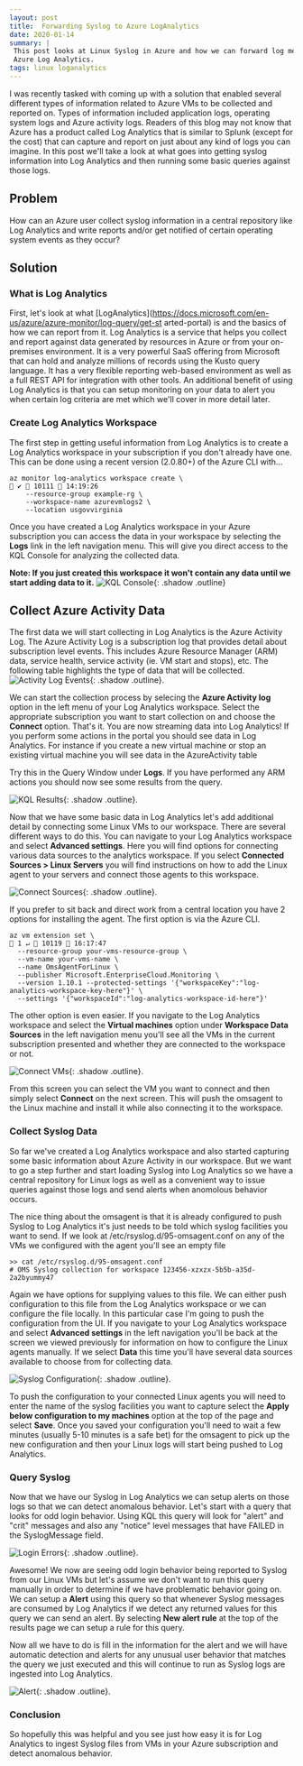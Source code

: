 ```yaml
---
layout: post
title:  Forwarding Syslog to Azure LogAnalytics
date: 2020-01-14
summary: |
 This post looks at Linux Syslog in Azure and how we can forward log messages to
 Azure Log Analytics.
tags: linux loganalytics 
---
```


I was recently tasked with coming up with a solution that enabled several
different types of information related to Azure VMs to be collected and reported
on. Types of information included application logs, operating system logs and
Azure activity logs. Readers of this blog may not know that Azure has a
product called Log Analytics that is similar to Splunk (except for the cost)
that can capture and report on just about any kind of logs you can imagine. In
this post we'll take a look at what goes into getting syslog information into
Log Analytics and then running some basic queries against those logs.

## Problem

How can an Azure user collect syslog information in a central repository
like Log Analytics and write reports and/or get notified of certain operating
system events as they occur?

## Solution

### What is Log Analytics
First, let's look at what [LogAnalytics](https://docs.microsoft.com/en-us/azure/azure-monitor/log-query/get-st
arted-portal) is and the basics of how we can report from it. Log Analytics is a
service that helps you collect and report against data generated by resources in
Azure or from your on-premises environment. It is a very powerful SaaS offering
from Microsoft that can hold and analyze millions of records using the Kusto
query language. It has a very flexible reporting web-based environment as well
as a full REST API for integration with other tools. An additional benefit of
using Log Analytics is that you can setup monitoring on your data to alert you
when certain log criteria are met which we'll cover in more detail later.

### Create Log Analytics Workspace

The first step in getting useful information from Log Analytics is to create a
Log Analytics workspace in your subscription if you don't already have one.
This can be done using a recent version (2.0.80+) of the Azure CLI with...

```terminal
az monitor log-analytics workspace create \                                                                                                                ✔  10111  14:19:26
    --resource-group example-rg \
    --workspace-name azurevmlogs2 \
    --location usgovvirginia
```
Once you have created a Log Analytics workspace in your Azure subscription you
can access the data in your workspace by selecting the __Logs__ link in the left
navigation menu. This will give you direct access to the KQL Console for analyzing the collected data.

__Note:  If you just created this workspace it won't contain any data
until we start adding data to it.__
![KQL Console](/images/2020-01-14-syslog-loganalytics/kql-console.png){:
.shadow .outline}  

## Collect Azure Activity Data

The first data we will start collecting in Log Analytics is the Azure
Activity Log. The Azure Activity Log is a subscription log that provides detail
about subscription level events. This includes Azure Resource Manager (ARM)
data, service health, service activity (ie. VM start and stops), etc.  The
following table highlights the type of data that will be collected.
![Activity Log Events](/images/2020-01-14-syslog-loganalytics/activity-log.png){:
.shadow .outline}. 

We can start the collection process by selecing the __Azure Activity log__
option in the left menu of your Log Analytics workspace.  Select the appropriate
subscription you want to start collection on and choose the __Connect__ option.
That's it.  You are now streaming data into Log Analytics!  If you perform some
actions in the portal you should see data in Log Analytics.  For instance if you
create a new virtual machine or stop an existing virtual machine you will see
data in the AzureActivity table

Try this in the Query Window under __Logs__.  If you have performed any ARM
actions you should now see some results from the query.

![KQL Results](/images/2020-01-14-syslog-loganalytics/kql-results.png){:
.shadow .outline}. 

Now that we have some basic data in Log Analytics let's add additional detail by
connecting some Linux VMs to our workspace.  There are several different ways to
do this.  You can navigate to your Log Analytics workspace and select __Advanced
settings__.  Here you will find options for connecting various data sources to
the analytics workspace.  If you select __Connected Sources > Linux Servers__
you will find instructions on how to add the Linux agent to your servers and
connect those agents to this workspace.

![Connect Sources](/images/2020-01-14-syslog-loganalytics/data-sources.png){:
.shadow .outline}. 

If you prefer to sit back and direct work from a central location you have 2
options for installing the agent.  The first option is via the Azure CLI.

```terminal
az vm extension set \                                                                                                                                    1 ↵  10119  16:17:47
  --resource-group your-vms-resource-group \
  --vm-name your-vms-name \
  --name OmsAgentForLinux \
  --publisher Microsoft.EnterpriseCloud.Monitoring \
  --version 1.10.1 --protected-settings '{"workspaceKey":"log-analytics-workspace-key-here"}' \
  --settings '{"workspaceId":"log-analytics-workspace-id-here"}'
```

The other option is even easier.  If you navigate to the Log Analytics workspace and select the __Virtual
machines__ option under __Workspace Data Sources__ in the left navigation menu
you'll see all the VMs in the current subscription presented and whether they
are connected to the workspace or not.

![Connect VMs](/images/2020-01-14-syslog-loganalytics/vm-sources.png){:
.shadow .outline}. 

From this screen you can select the VM you want to connect and then simply
select __Connect__ on the next screen.  This will push the omsagent to the Linux
machine and install it while also connecting it to the workspace.

### Collect Syslog Data

So far we've created a Log Analytics workspace and also started capturing some
basic information about Azure Activity in our workspace.  But we want to go a
step further and start loading Syslog into Log Analytics so we have a central
repository for Linux logs as well as a convenient way to issue queries against
those logs and send alerts when anomolous behavior occurs.

The nice thing about the omsagent is that it is already configured to push Syslog to Log
Analytics it's just needs to be told which syslog facilities you want to send.
If we look at /etc/rsyslog.d/95-omsagent.conf on any of the VMs we configured
with the agent you'll see an empty file

```terminal
>> cat /etc/rsyslog.d/95-omsagent.conf
# OMS Syslog collection for workspace 123456-xzxzx-5b5b-a35d-2a2byummy47

```

Again we have options for supplying values to this file. We can either push
configuration to this file from the Log Analytics workspace or we can configure
the file locally. In this particular case I'm going to push the configuration
from the UI. If you navigate to your Log Analytics workspace and select
__Advanced settings__ in the left navigation you'll be back at the screen we
viewed previously for information on how to configure the Linux agents manually.
If we select __Data__ this time you'll have several data sources available to
choose from for collecting data.

![Syslog Configuration](/images/2020-01-14-syslog-loganalytics/syslog.png){:
.shadow .outline}. 

To push the configuration to your connected Linux agents you will need to enter
the name of the syslog facilities you want to capture select the __Apply below
configuration to my machines__ option at the top of the page and select
__Save__.  Once you saved your configuration you'll need to wait a few minutes
(usually 5-10 minutes is a safe bet)
for the omsagent to pick up the new configuration and then your Linux logs will
start being pushed to Log Analytics.

### Query Syslog
Now that we have our Syslog in Log Analytics we can setup alerts on those logs
so that we can detect anomalous behavior.  Let's start with a query that looks
for odd login behavior.  Using KQL this query will look for "alert" and "crit"
messages and also any "notice" level messages that have FAILED in the
SyslogMessage field.

![Login Errors](/images/2020-01-14-syslog-loganalytics/login-errors.png){:
.shadow .outline}. 

Awesome!  We now are seeing odd login behavior being reported to Syslog from our
Linux VMs but let's assume we don't want to run this query manually in order to
determine if we have problematic behavior going on.  We can setup a __Alert__
using this query so that whenever Syslog messages are consumed by Log Analytics
if we detect any returned values for this query we can send an alert.  By
selecting __New alert rule__ at the top of the results page we can setup a rule
for this query.

Now all we have to do is fill in the information for the alert and we will have
automatic detection and alerts for any unusual user behavior that matches the
query we just executed and this will continue to run as Syslog logs are ingested
into Log Analytics.

![Alert](/images/2020-01-14-syslog-loganalytics/alert.png){:
.shadow .outline}. 

### Conclusion
So hopefully this was helpful and you see just how easy it is for Log
Analytics to ingest Syslog files from VMs in your Azure subscription and detect
anomalous behavior.  






